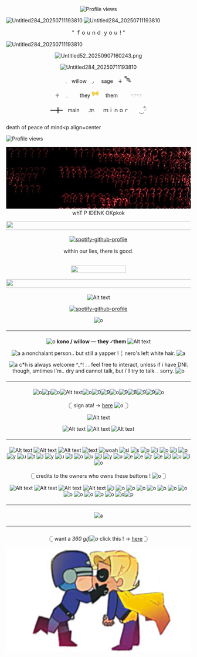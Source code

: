 <p align=center

![Profile views](https://komarev.com/ghpvc/?username=yourusername&label=⪩_⪨_&color=f0ea83&style=plastic)  

<img width="73" height="56" alt="Untitled284_20250711193810" src="https://github.com/user-attachments/assets/072bb0a0-910c-44ef-a0b6-049d408f8f08" />

<img width="73" height="56" alt="Untitled284_20250711193810" src="https://github.com/user-attachments/assets/072bb0a0-910c-44ef-a0b6-049d408f8f08" />

<p align=center

" ｆｏｕｎｄ ｙｏｕ ! "

<img width="73" height="56" alt="Untitled284_20250711193810" src="https://github.com/user-attachments/assets/072bb0a0-910c-44ef-a0b6-049d408f8f08" />

<p align=center

<img width="530" height="560" alt="Untitled52_20250907160243.png" src="https://github.com/user-attachments/assets/072bb0a0-910c-44ef-a0b6-049d408f8f08" />

<img width="530" height="560" alt="Untitled52_20250907160243.png" src="https://i.postimg.cc/Kzc0msZx/Untitled52-20250907160243.png" />

<p align=center

<img width="73" height="56" alt="Untitled284_20250711193810" src="https://github.com/user-attachments/assets/072bb0a0-910c-44ef-a0b6-049d408f8f08" />

<img width="73" height="56" alt="Untitled284_20250711193810" src="https://github.com/user-attachments/assets/072bb0a0-910c-44ef-a0b6-049d408f8f08" />

<p align=center

𓈒ㅤwillow　◞⠀⠀sage　∔  ![spar](rFisINf.png)

<p align=center

♱　﹒　　they         ![o](KPrG9RD.gif)　 them　 　 𓎟𓎟

<p align=center

━━╋━　main　⠀౨ৎ　⠀ｍｉｎｏｒ　　⏝ི

death of peace of mind<p align=center



![Profile views](https://komarev.com/ghpvc/?username=francesgrave&label=R3CRU1TZ.&color=ff0000)

<p align=center

![image](efa40584740efc7524a3db47217304b6.jpg) whT P IDENK OKpkok

<p align=center

<a href="https://www.glitter-graphics.com"><img src="http://dl5.glitter-graphics.net/pub/184/184475y66x8elc3k.gif" width=532 height=24 border=0></a><br><a href="https://www.glitter-graphics.com" target=_blank></a>

<p align=center

[![spotify-github-profile](https://spotify-github-profile.kittinanx.com/api/view?uid=314mut7imtpm6vc6oq3g32g722qy&cover_image=false&theme=novatorem&show_offline=true&background_color=121212&interchange=false&bar_color=ffffff)](https://github.com/kittinan/spotify-github-profile)

<p align=center

<a href="https://www.glitter-graphics.com"><img src="http://dl10.glitter-graphics.net/pub/575/575270ehu3guptig.gif" width=15 height=15 border=0></a>within our lies, there is good.<a href="https://www.glitter-graphics.com"><img src="http://dl10.glitter-graphics.net/pub/575/575270ehu3guptig.gif" width=15 height=15 border=0></a>

<p align=center

<a href="https://www.glitter-graphics.com"><img src="http://dl4.glitter-graphics.net/pub/1878/1878404rj3e4w969g.gif" width=143 height=13 border=0></a><br><a href="https://www.glitter-graphics.com" target=_blank></a> 
<a href="https://www.glitter-graphics.com"><img src="http://dl5.glitter-graphics.net/pub/338/338225umus6shqkh.gif" width=150 height=20 border=0></a><br><a href="https://www.glitter-graphics.com" target=_blank></a>

<p align=center

<a href="https://www.glitter-graphics.com"><img src="http://dl5.glitter-graphics.net/pub/184/184475y66x8elc3k.gif" width=532 height=24 border=0></a><br><a href="https://www.glitter-graphics.com" target=_blank></a>

<p align=center

![Alt text](ezgif-2-bd7b1220e0.gif)

<p align=center

[![spotify-github-profile](https://spotify-github-profile.kittinanx.com/api/view?uid=314mut7imtpm6vc6oq3g32g722qy&cover_image=false&theme=novatorem&show_offline=true&background_color=121212&interchange=false&bar_color=6087ab)](https://github.com/kittinan/spotify-github-profile)

<p align=center

![o](tumblr_4d73372ab0a8b9016a8bf171ce795115_773cccd5_250.gif)      
<hr style="border: none; height: 1px; background-color: #444; margin: 20px 0;">

<p align=center

![o](IMG_6206.gif) **kono / willow** — **they ৴ them** ![Alt text](IMG_6207.gif)

<p align=center

![a](shLS9uP.gif) a nonchalant person.. but still a yapper ! ┊ nero's left white hair. ![a](tumblr_a75858c90bdf73820cad20cf7063703e_6d62a759_75.gif)

<p align=center

![a](gNtqaKv.gif) c*h is always welcome ^_^! .  . feel free to interact, unless if i have DNI. though, smtimes i'm.. dry and cannot talk, but i'll try to talk.  . sorry. ![o](IMG_6209.gif)

<hr style="border: none; height: 1px; background-color: #444; margin: 20px 0;">

<p align=center

![o](gNtqaKv.gif)![p](piston-left.gif)![o](0.gif)![Alt text](1.gif)![o](2.gif)![0](3.gif)![9](4.gif)![o](5.gif)![9](6.gif)![8](7.gif)![9](8.gif)![9](9.gif)![o](piston-right.gif)

<p align=center

 𓊆   sign ata! ->  [here](https://konomiyyoo.atabook.org/)   ![o](shLS9uP.gif)  𓊇

<p align=center

![Alt text](div117.gif)

<p align=center

![Alt text](1214712326037446707.webp) ![Alt text](1214713118241071124.webp) ![Alt text](1214711948839620729.webp)

<hr style="border: none; height: 1px; background-color: #444; margin: 20px 0;">

<p align=center

![Alt text](mdreh9.gif) ![Alt text](pepiag.gif) ![Alt text](456707126-4b9294bf-b734-4941-9f6c-dfb32ffe6564.png) ![text](ff6x7f.webp) ![woah](ne5cqk.gif) ![si](91zyd2.gif) ![s](5eqdjt.gif) ![o](qw204s.webp) ![i](s4pkan.gif) ![o](girlfriend.gif)
![i](tumblr_4003a668cbbe7037e9dd2ff128e4306c_61be5da3_75.gif) ![p](me4hlk.gif) ![y](sxpn4n.gif) ![u](qwvpp3.gif) ![t](3wc68y.gif) ![i](afbrgc.gif) ![y](tumblr_a81f2fca9bd059a36a494db8ac80224d_9711d638_250.gif) ![u](tumblr_26f69c621842612c8a907cfd1fd3be87_21661e5a_75.gif) ![l](tumblr_c4de26c9032db5a4c085915069b440b8_534a4ea5_75.gif) ![o](tumblr_749fc892e45d48569a05fadcfd1b5c08_656afd5e_75.gif) ![u](tumblr_9d0feae5a2cf1b6492e05e4a9ec4caa0_8e18c386_75.gif) ![i](f9ou78.gif) ![y](tumblr_6bb664a97f9e3bfad10e0163a27640d7_0182836f_100.gif) ![u](Hello-IMG1721006627970.gif) ![e](6v2ges.gif) ![e](Hello-IMG1721006660761.gif) ![r](Hello-IMG1721006649978.gif) ![e](Hello-IMG1721006650922.gif) ![i](px6k8r.gif) ![u](nce9zy.gif) ![i](5j4aqb.gif) ![o](nwmp5d.gif)

<p align=center

𓊆  credits to the owners who owns these buttons ! ![o](D6rJY6n.gif) 𓊇

<p align=center

![Alt text](IMG_3808.gif) ![Alt text](opo4x2.png) ![Alt text](8ax22n.png) ![Alt text](gx0mj3.gif) ![i](2dhlwy.gif) ![o](12o6gh.gif) ![o](piku61.gif) ![o](ogym5i.png) ![o](ihnum8.png) ![o](9zkj28.png) ![o](xk7skg.gif) ![o](uo4mx4.gif) ![o](8bajve.jpg) ![o](4ny148.gif) ![o](2b2h0z.gif) ![o](n4m3og.gif) ![o](miy9ix.gif) ![o](uexxmd.gif)![p](IMG_7316.gif)

<hr style="border: none; height: 1px; background-color: #444; margin: 20px 0;">

<p align=center

![a](Untitled19_20250731185727.jpg)

<hr style="border: none; height: 1px; background-color: #444; margin: 20px 0;">

<p align=center

𓊆 want a _360 gif![o](WlLTWDN.gif)_ click this ! -> [here](https://www.3dgifmaker.com/360Spin) 𓊇

<p align=center

![0](Untitled52_20250907110430.png)


